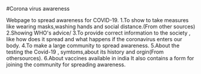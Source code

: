 #Corona virus awareness


Webpage to spread awareness for COVID-19.
  1.To show to take measures like wearing masks,washing hands and social distance.(From other sources)
  2.Showing WHO's advice/
  3.To provide correct information to the society , like how does it spread and what happens if the coronavirus enters our body.
  4.To make a large community to spread awareness.
  5.About the testing the Covid-19 , symtoms,about its history and orgin(From othersources).
  6.About vaccines available in india
It also contains a form for joining the community for spreading awareness.
